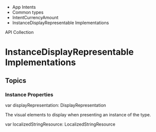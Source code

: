 

- App Intents
- Common types
- IntentCurrencyAmount
-  InstanceDisplayRepresentable Implementations 

API Collection

# InstanceDisplayRepresentable Implementations

## Topics

### Instance Properties

var displayRepresentation: DisplayRepresentation

The visual elements to display when presenting an instance of the type.

var localizedStringResource: LocalizedStringResource

